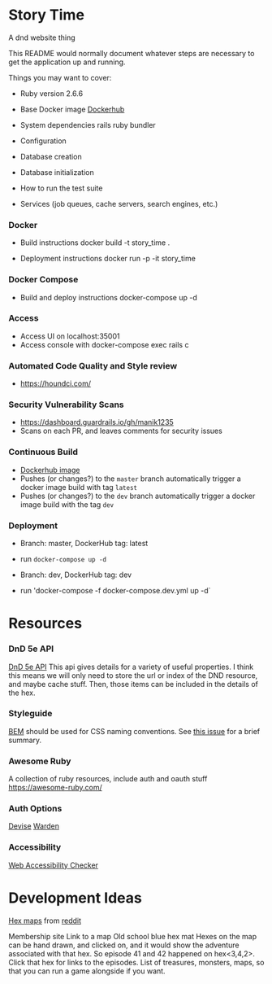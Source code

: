 # Story Time

A dnd website thing

This README would normally document whatever steps are necessary to get the
application up and running.

Things you may want to cover:

* Ruby version
2.6.6

* Base Docker image
[Dockerhub](https://hub.docker.com/_/ruby/)

* System dependencies
rails
ruby
bundler

* Configuration

* Database creation

* Database initialization

* How to run the test suite

* Services (job queues, cache servers, search engines, etc.)

### Docker
* Build instructions
docker build -t story_time .

* Deployment instructions
docker run -p -it story_time

### Docker Compose
* Build and deploy instructions
docker-compose up -d

### Access
* Access UI on localhost:35001
* Access console with
docker-compose exec rails c

### Automated Code Quality and Style review
* https://houndci.com/

### Security Vulnerability Scans
* https://dashboard.guardrails.io/gh/manik1235
* Scans on each PR, and leaves comments for security issues

### Continuous Build
* [Dockerhub image](https://hub.docker.com/repository/docker/manik1235/story_time)
* Pushes (or changes?) to the `master` branch automatically trigger a docker image build with tag `latest`
* Pushes (or changes?) to the `dev` branch automatically trigger a docker image build with the tag `dev`

### Deployment
* Branch: master, DockerHub tag: latest
- run `docker-compose up -d`
* Branch: dev, DockerHub tag: dev
- run 'docker-compose -f docker-compose.dev.yml up -d`

# Resources
### DnD 5e API
[DnD 5e API](https://www.dnd5eapi.co/)
This api gives details for a variety of useful properties.
I think this means we will only need to store the url or index of the DND resource, and maybe cache stuff.
Then, those items can be included in the details of the hex.

### Styleguide
[BEM](http://getbem.com/naming/) should be used for CSS naming conventions. See [this issue](https://github.com/manik1235/story_time/issues/35) for a brief summary.

### Awesome Ruby
A collection of ruby resources, include auth and oauth stuff
https://awesome-ruby.com/

### Auth Options
[Devise](https://github.com/heartcombo/devise)
[Warden](https://github.com/wardencommunity/warden)

### Accessibility
[Web Accessibility Checker](https://achecker.ca/checker/index.php)

# Development Ideas
[Hex maps](https://www.dropbox.com/sh/66pz87ryagpg2dx/AABB645dkeHsQiEr1iASW-7wa?dl=0) from [reddit](https://www.reddit.com/r/DnDBehindTheScreen/comments/2z1q4x/hex_map_templates_based_on_5e_dmg_with/)

Membership site
Link to a map
Old school blue hex mat
Hexes on the map can be hand drawn, and clicked on, and it would show the adventure associated with that hex. So episode 41 and 42 happened on hex<3,4,2>. Click that hex for links to the episodes.
List of treasures, monsters, maps, so that you can run a game alongside if you want.
